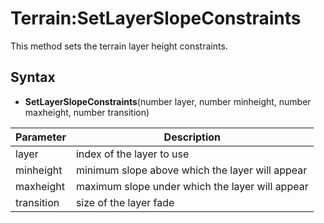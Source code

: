 # Terrain:SetLayerSlopeConstraints

This method sets the terrain layer height constraints.

## Syntax

- **SetLayerSlopeConstraints**(number layer, number minheight, number maxheight, number transition)

| Parameter | Description |
|---|---|
| layer | index of the layer to use |
| minheight | minimum slope above which the layer will appear |
| maxheight | maximum slope under which the layer will appear |
| transition | size of the layer fade |
